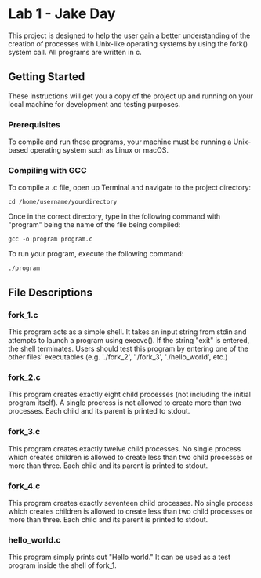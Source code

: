 # Lab 1 - Jake Day

This project is designed to help the user gain a better understanding of the creation of processes with Unix-like operating systems by using the fork() system call. All programs are written in c.

## Getting Started

These instructions will get you a copy of the project up and running on your local machine for development and testing purposes.

### Prerequisites

To compile and run these programs, your machine must be running a Unix-based operating system such as Linux or macOS.

### Compiling with GCC

To compile a .c file, open up Terminal and navigate to the project directory:

```
cd /home/username/yourdirectory
```

Once in the correct directory, type in the following command with "program" being the name of the file being compiled:
```
gcc -o program program.c
```

To run your program, execute the following command:

```
./program
```

## File Descriptions

### fork_1.c

This program acts as a simple shell. It takes an input string from stdin and attempts to launch a program using execve(). If the string "exit" is entered, the shell terminates. Users should test this program by entering one of the other files' executables (e.g. './fork_2', './fork_3', './hello_world', etc.)

### fork_2.c

This program creates exactly eight child processes (not including the initial program itself). A single procress is not allowed to create more than two processes. Each child and its parent is printed to stdout.

### fork_3.c

This program creates exactly twelve child processes. No single process which creates children is allowed to create less than two child processes or more than three. Each child and its parent is printed to stdout.

### fork_4.c

This program creates exactly seventeen child processes. No single process which creates children is allowed to create less than two child processes or more than three. Each child and its parent is printed to stdout.

### hello_world.c

This program simply prints out "Hello world." It can be used as a test program inside the shell of fork_1.
